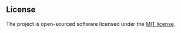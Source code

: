## License

The project is open-sourced software licensed under the [MIT license](http://opensource.org/licenses/MIT).